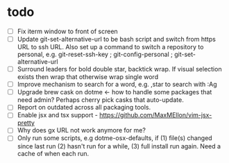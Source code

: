# todo

- [ ] Fix iterm window to front of screen
- [ ] Update git-set-alternative-url to be bash script and switch from https URL
  to ssh URL. Also set up a command to switch a repository to personal, e.g.
  git-reset-ssh-key ; git-config-personal ; git-set-alternative-url
- [ ] Surround leaders for bold double star, backtick wrap. If visual selection
  exists then wrap that otherwise wrap single word
- [ ] Improve mechanism to search for a word, e.g. ,star to search with :Ag
- [ ] Upgrade brew cask on dotme <- how to handle some packages that need admin?
  Perhaps cherry pick casks that auto-update.
- [ ] Report on outdated across all packaging tools.
- [ ] Enable jsx and tsx support - <https://github.com/MaxMEllon/vim-jsx-pretty>
- [ ] Why does gx URL not work anymore for me?
- [ ] Only run some scripts, e.g dotme-osx-defaults, if (1) file(s) changed since
  last run (2) hasn't run for a while, (3) full install run again. Need a cache
  of when each run.
